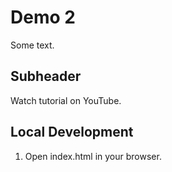 # Demo 2

Some text.

## Subheader

Watch tutorial on YouTube.

## Local Development

1. Open index.html in your browser.